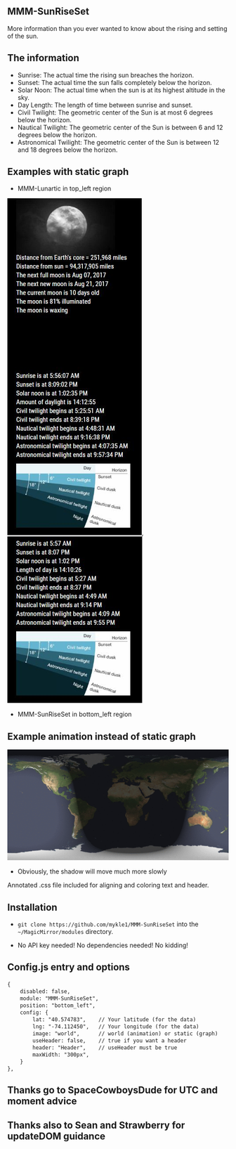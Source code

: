 ## MMM-SunRiseSet

More information than you ever wanted to know about the rising and setting of the sun.

## The information 

* Sunrise: The actual time the rising sun breaches the horizon.
* Sunset: The actual time the sun falls completely below the horizon.
* Solar Noon: The actual time when the sun is at its highest altitude in the sky.
* Day Length: The length of time between sunrise and sunset.
* Civil Twilight: The geometric center of the Sun is at most 6 degrees below the horizon.
* Nautical Twilight: The geometric center of the Sun is between 6 and 12 degrees below the horizon.
* Astronomical Twilight: The geometric center of the Sun is between 12 and 18 degrees below the horizon.

## Examples with static graph

* MMM-Lunartic in top_left region

![](pix/1.JPG), ![](pix/2.JPG)

* MMM-SunRiseSet in bottom_left region

## Example animation instead of static graph

![](pix/1.gif)

* Obviously, the shadow will move much more slowly

Annotated .css file included for aligning and coloring text and header.

## Installation

* `git clone https://github.com/mykle1/MMM-SunRiseSet` into the `~/MagicMirror/modules` directory.

* No API key needed! No dependencies needed! No kidding!


## Config.js entry and options

    {
		disabled: false,
		module: "MMM-SunRiseSet",
		position: "bottom_left",
		config: {
			lat: "40.574783",    // Your latitude (for the data)
			lng: "-74.112450",   // Your longitude (for the data)
			image: "world",      // world (animation) or static (graph)
			useHeader: false,    // true if you want a header
			header: "Header",    // useHeader must be true
			maxWidth: "300px",
        }
    },
	

## Thanks go to SpaceCowboysDude for UTC and moment advice
## Thanks also to Sean and Strawberry for updateDOM guidance
